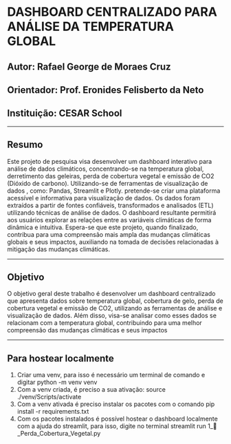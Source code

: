 <h1>DASHBOARD CENTRALIZADO PARA ANÁLISE DA TEMPERATURA GLOBAL</h1>
<h2>Autor: Rafael George de Moraes Cruz</h2>
<h2>Orientador: Prof. Eronides Felisberto da Neto</h2>
<h2>Instituição: CESAR School</h2>
<hr>
<h2>Resumo</h2>
<p>Este projeto de pesquisa visa desenvolver um dashboard interativo para análise de dados climáticos, concentrando-se na temperatura global, derretimento das geleiras, perda de cobertura vegetal e emissão de CO2 (Dióxido de carbono). Utilizando-se de ferramentas de visualização de dados , como: Pandas, Streamlit e Plotly. pretende-se criar uma plataforma acessível e informativa para visualização de dados. Os dados foram extraídos a partir de fontes confiáveis, transformados e analisados (ETL) utilizando técnicas de análise de dados. O dashboard resultante permitirá aos usuários explorar as relações entre as variáveis climáticas de forma dinâmica e intuitiva. Espera-se que este projeto, quando finalizado, contribua para uma compreensão mais ampla das mudanças climáticas globais e seus impactos, auxiliando na tomada de decisões relacionadas à mitigação das mudanças climáticas.</p>
<hr>
<h2>Objetivo</h2>
<p>O objetivo geral deste trabalho é desenvolver um dashboard centralizado que apresenta dados sobre temperatura global, cobertura de gelo, perda de cobertura vegetal e emissão de CO2, utilizando as ferramentas de análise e visualização de dados. Além disso, visa-se analisar como esses dados se relacionam com a temperatura global, contribuindo para uma melhor compreensão das mudanças climáticas e seus impactos</p>
<hr>
<h2>Para hostear localmente</h2>
<ol>
  <li>Criar uma venv, para isso é necessário um terminal de comando e digitar python -m venv venv</li>
  <li>Com a venv criada, é preciso a sua ativação: source ./venv/Scripts/activate</li>
  <li>Com a venv ativada é preciso instalar os pacotes com o comando pip install -r requirements.txt</li>
  <li>Com os pacotes instalados é possível hostear o dashboard localmente com a ajuda do streamlit, para isso, digite no terminal streamlit run 1_🌳_Perda_Cobertura_Vegetal.py</li>
</ol>
